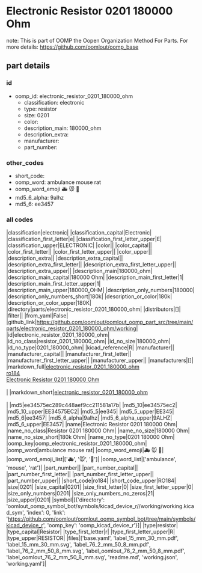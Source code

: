 # Electronic Resistor 0201 180000 Ohm  

note: This is part of OOMP the Oopen Organization Method For Parts. For more details: https://github.com/oomlout/oomp_base

##  part details





### id
* oomp_id: electronic_resistor_0201_180000_ohm
  * classification: electronic
  * type: resistor
  * size: 0201
  * color: 
  * description_main: 180000_ohm
  * description_extra: 
  * manufacturer: 
  * part_number: 

### other_codes
* short_code: 
* oomp_word: ambulance mouse rat
* oomp_word_emoji :ambulance: :mouse: :rat:
* md5_6_alpha: 9alhz
* md5_6: ee3457

### all codes 
|classification|electronic|
|classification_capital|Electronic|
|classification_first_letter|e|
|classification_first_letter_upper|E|
|classification_upper|ELECTRONIC|
|color||
|color_capital||
|color_first_letter||
|color_first_letter_upper||
|color_upper||
|description_extra||
|description_extra_capital||
|description_extra_first_letter||
|description_extra_first_letter_upper||
|description_extra_upper||
|description_main|180000_ohm|
|description_main_capital|180000 Ohm|
|description_main_first_letter|1|
|description_main_first_letter_upper|1|
|description_main_upper|180000_OHM|
|description_only_numbers|180000|
|description_only_numbers_short|180k|
|description_or_color|180k|
|description_or_color_upper|180K|
|directory|parts/electronic_resistor_0201_180000_ohm|
|distributors|[]|
|filter||
|from_yaml|False|
|github_link|https://github.com/oomlout/oomlout_oomp_part_src/tree/main/parts/electronic_resistor_0201_180000_ohm/working|
|id|electronic_resistor_0201_180000_ohm|
|id_no_class|resistor_0201_180000_ohm|
|id_no_size|180000_ohm|
|id_no_type|0201_180000_ohm|
|kicad_reference|R|
|manufacturer||
|manufacturer_capital||
|manufacturer_first_letter||
|manufacturer_first_letter_upper||
|manufacturer_upper||
|manufacturers|[]|
|markdown_full|[electronic_resistor_0201_180000_ohm](https://github.com/oomlout/oomlout_oomp_part_src/tree/main/parts/electronic_resistor_0201_180000_ohm/working)<br>[ro184](https://github.com/oomlout/oomlout_oomp_part_src/tree/main/parts/electronic_resistor_0201_180000_ohm/working)<br>[Electronic Resistor 0201 180000 Ohm](https://github.com/oomlout/oomlout_oomp_part_src/tree/main/parts/electronic_resistor_0201_180000_ohm/working)<br><br>|
|markdown_short|[electronic_resistor_0201_180000_ohm](https://github.com/oomlout/oomlout_oomp_part_src/tree/main/parts/electronic_resistor_0201_180000_ohm/working)<br><br>|
|md5|ee34575ec289c448aef9cc211581a17b|
|md5_10|ee34575ec2|
|md5_10_upper|EE34575EC2|
|md5_5|ee345|
|md5_5_upper|EE345|
|md5_6|ee3457|
|md5_6_alpha|9alhz|
|md5_6_alpha_upper|9ALHZ|
|md5_6_upper|EE3457|
|name|Electronic Resistor 0201 180000 Ohm|
|name_no_class|Resistor 0201 180000 Ohm|
|name_no_size|180000 Ohm|
|name_no_size_short|180k Ohm|
|name_no_type|0201 180000 Ohm|
|oomp_key|oomp_electronic_resistor_0201_180000_ohm|
|oomp_word|ambulance mouse rat|
|oomp_word_emoji|:ambulance: :mouse: :rat:|
|oomp_word_emoji_list|[':ambulance:', ':mouse:', ':rat:']|
|oomp_word_list|['ambulance', 'mouse', 'rat']|
|part_number||
|part_number_capital||
|part_number_first_letter||
|part_number_first_letter_upper||
|part_number_upper||
|short_code|ro184|
|short_code_upper|RO184|
|size|0201|
|size_capital|0201|
|size_first_letter|0|
|size_first_letter_upper|0|
|size_only_numbers|0201|
|size_only_numbers_no_zeros|21|
|size_upper|0201|
|symbol|[{'directory': 'oomlout_oomp_symbol_bot/symbols/kicad_device_r//working/working.kicad_sym', 'index': 0, 'link': 'https://github.com/oomlout/oomlout_oomp_symbol_bot/tree/main/symbols/kicad_device_r', 'oomp_key': 'oomp_kicad_device_r'}]|
|type|resistor|
|type_capital|Resistor|
|type_first_letter|r|
|type_first_letter_upper|R|
|type_upper|RESISTOR|
|files|['base.yaml', 'label_15_mm_30_mm.pdf', 'label_15_mm_30_mm.svg', 'label_76_2_mm_50_8_mm.pdf', 'label_76_2_mm_50_8_mm.svg', 'label_oomlout_76_2_mm_50_8_mm.pdf', 'label_oomlout_76_2_mm_50_8_mm.svg', 'readme.md', 'working.json', 'working.yaml']|
